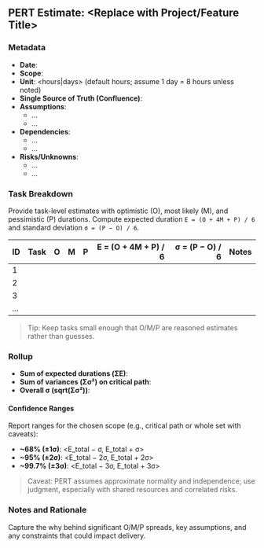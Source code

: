 ## PERT Estimate: <Replace with Project/Feature Title>

### Metadata

- **Date**: <YYYY-MM-DD>
- **Scope**: <Brief scope statement>
- **Unit**: <hours|days> (default hours; assume 1 day = 8 hours unless noted)
- **Single Source of Truth (Confluence)**: [<Confluence page title>](<https://confluence.example.com/x/XXXX>)
- **Assumptions**:
  - ...
  - ...
- **Dependencies**:
  - ...
  - ...
- **Risks/Unknowns**:
  - ...
  - ...

### Task Breakdown

Provide task-level estimates with optimistic (O), most likely (M), and pessimistic (P) durations. Compute expected duration `E = (O + 4M + P) / 6` and standard deviation `σ = (P − O) / 6`.

| ID | Task | O | M | P | E = (O + 4M + P) / 6 | σ = (P − O) / 6 | Notes |
| --- | --- | ---: | ---: | ---: | ---: | ---: | --- |
| 1 | <Task name> |  |  |  |  |  |  |
| 2 |  |  |  |  |  |  |  |
| 3 |  |  |  |  |  |  |  |
| ... |  |  |  |  |  |  |  |

> Tip: Keep tasks small enough that O/M/P are reasoned estimates rather than guesses.

### Rollup

- **Sum of expected durations (ΣE)**: <fill>
- **Sum of variances (Σσ²) on critical path**: <fill>
- **Overall σ (sqrt(Σσ²))**: <fill>

#### Confidence Ranges

Report ranges for the chosen scope (e.g., critical path or whole set with caveats):

- **~68% (±1σ)**: <E_total − σ, E_total + σ>
- **~95% (±2σ)**: <E_total − 2σ, E_total + 2σ>
- **~99.7% (±3σ)**: <E_total − 3σ, E_total + 3σ>

> Caveat: PERT assumes approximate normality and independence; use judgment, especially with shared resources and correlated risks.

### Notes and Rationale

Capture the why behind significant O/M/P spreads, key assumptions, and any constraints that could impact delivery.

